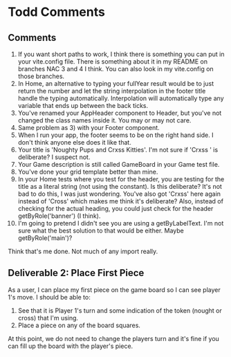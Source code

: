 # Todd Comments

## Comments

1. If you want short paths to work, I think there is something you can put in your vite.config file. There is something about it in my README on branches NAC 3 and 4 I think. You can also look in my vite.config on those branches.
2. In Home, an alternative to typing your fullYear result would be to just return the number and let the string interpolation in the footer title handle the typing automatically. Interpolation will automatically type any variable that ends up between the back ticks.
3. You've renamed your AppHeader component to Header, but you've not changed the class names inside it. You may or may not care.
4. Same problem as 3) with your Footer component.
5. When I run your app, the footer seems to be on the right hand side. I don't think anyone else does it like that.
6. Your title is 'Noughty Pups and Crxss Kitties'. I'm not sure if 'Crxss ' is deliberate? I suspect not.
7. Your Game description is still called GameBoard in your Game test file.
8. You've done your grid template better than mine.
9. In your Home tests where you test for the header, you are testing for the title as a literal string (not using the constant). Is this deliberate? It's not bad to do this, I was just wondering. You've also got 'Crxss' here again instead of 'Cross' which makes me think it's deliberate? Also, instead of checking for the actual heading, you could just check for the header getByRole('banner') (I think).
10. I'm going to pretend I didn't see you are using a getByLabelText. I'm not sure what the best solution to that would be either. Maybe getByRole('main')?

Think that's me done. Not much of any import really.

## Deliverable 2: Place First Piece

As a user, I can place my first piece on the game board so I can see player 1's move. I should be able to:

1. See that it is Player 1's turn and some indication of the token (nought or cross) that I'm using.
2. Place a piece on any of the board squares.

At this point, we do not need to change the players turn and it's fine if you can fill up the board with the player's piece.
